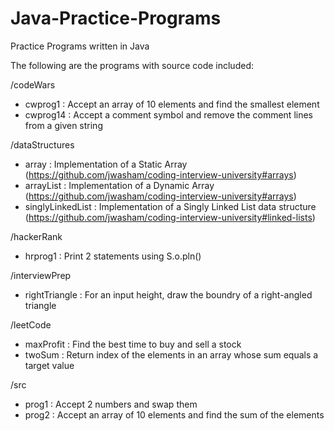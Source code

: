 # Java-Practice-Programs
Practice Programs written in Java

The following are the programs with source code included:

/codeWars
- cwprog1 : Accept an array of 10 elements and find the smallest element
- cwprog14 : Accept a comment symbol and remove the comment lines from a given
  string

/dataStructures
- array : Implementation of a Static Array (https://github.com/jwasham/coding-interview-university#arrays)
- arrayList : Implementation of a Dynamic Array (https://github.com/jwasham/coding-interview-university#arrays)
- singlyLinkedList : Implementation of a Singly Linked List data structure (https://github.com/jwasham/coding-interview-university#linked-lists)

/hackerRank
- hrprog1 : Print 2 statements using S.o.pln()

/interviewPrep
- rightTriangle : For an input height, draw the boundry of a right-angled
triangle

/leetCode
- maxProfit : Find the best time to buy and sell a stock
- twoSum : Return index of the elements in an array whose sum equals a target value

/src
- prog1 : Accept 2 numbers and swap them
- prog2 : Accept an array of 10 elements and find the sum of the elements
